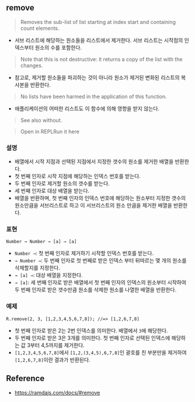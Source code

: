 ## remove
> Removes the sub-list of list starting at index start and containing count elements.
- 서브 리스트에 해당하는 원소들을 리스트에서 제거한다. 서브 리스트는 시작점의 인덱스부터 원소의 수를 포함한다. 
> Note that this is not destructive: it returns a copy of the list with the changes.
- 참고로, 제거할 원소들을 파괴하는 것이 아니라 원소가 제거된 변화된 리스트의 복사본을 반환한다.  
> No lists have been harmed in the application of this function.
- 애플리케이션의 어떠한 리스트도 이 함수에 의해 영향을 받지 않는다.

> See also without.

> Open in REPLRun it here

### 설명
- 배열에서 시작 지점과 선택된 지점에서 지정한 갯수의 원소를 제거한 배열을 반환한다.
- 첫 번째 인자로 시작 지점에 해당하는 인덱스 번호를 받는다.
- 두 번째 인자로 제거할 원소의 갯수를 받는다.
- 세 번째 인자로 대상 배열을 받는다.
- 배열을 반환하며, 첫 번째 인자의 인덱스 번호에 해당하는 원소부터 지정한 갯수의 원소만큼을 서브리스트로 하고 이 서브리스트의 원소 만큼을 제거한 배열을 반환한다.

### 표현
```
Number → Number → [a] → [a]
```
- `Number →`: 첫 번째 인자로 제거하기 시작할 인덱스 번호를 받는다.
- `→ Number →`: 두 번째 인자로 첫 번째로 받은 인덱스 부터 뒤따르는 몇 개의 원소를 삭제할지를 지정한다.
- `→ [a] →`: 대상 배열을 지정한다.
- `→ [a]`: 세 번째 인자로 받은 배열에서 첫 번째 인자의 인덱스의 원소부터 시작하여 두 번째 인자로 받은 갯수만큼 원소를 삭제한 원소를 나열한 배열을 반환한다.

### 예제
```
R.remove(2, 3, [1,2,3,4,5,6,7,8]); //=> [1,2,6,7,8]
```
- 첫 번째 인자로 받은 2는 2번 인덱스를 의미한다. 배열에서 `3`에 해당한다.
- 두 번째 인자로 받은 3은 3개를 의미한다. 첫 번째 인자로 선택된 인덱스에 해당하는 값 3부터 4,5까지를 제거한다.
- `[1,2,3,4,5,6,7,8]`에서 `[1,2,(3,4,5),6,7,8]`인 괄호를 친 부분만을 제거하여 `[1,2,6,7,8]`이란 결과가 반환된다.

## Reference
- https://ramdajs.com/docs/#remove
